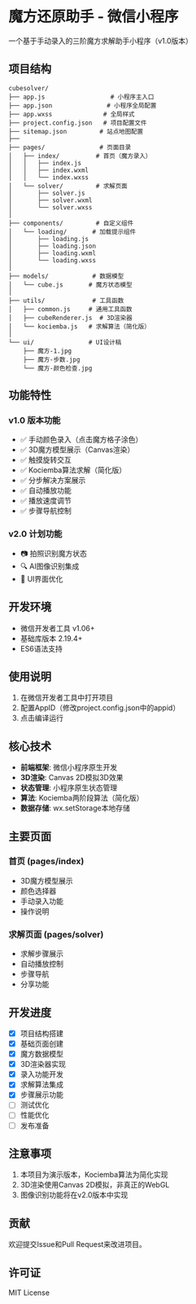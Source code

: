 # 魔方还原助手 - 微信小程序

一个基于手动录入的三阶魔方求解助手小程序（v1.0版本）

## 项目结构

```
cubesolver/
├── app.js                  # 小程序主入口
├── app.json               # 小程序全局配置
├── app.wxss              # 全局样式
├── project.config.json   # 项目配置文件
├── sitemap.json         # 站点地图配置
├── 
├── pages/               # 页面目录
│   ├── index/          # 首页（魔方录入）
│   │   ├── index.js
│   │   ├── index.wxml
│   │   └── index.wxss
│   └── solver/         # 求解页面
│       ├── solver.js
│       ├── solver.wxml
│       └── solver.wxss
│
├── components/         # 自定义组件
│   └── loading/       # 加载提示组件
│       ├── loading.js
│       ├── loading.json
│       ├── loading.wxml
│       └── loading.wxss
│
├── models/            # 数据模型
│   └── cube.js       # 魔方状态模型
│
├── utils/             # 工具函数
│   ├── common.js     # 通用工具函数
│   ├── cubeRenderer.js  # 3D渲染器
│   └── kociemba.js   # 求解算法（简化版）
│
└── ui/               # UI设计稿
    ├── 魔方-1.jpg
    ├── 魔方-步数.jpg
    └── 魔方-颜色检查.jpg
```

## 功能特性

### v1.0 版本功能
- ✅ 手动颜色录入（点击魔方格子涂色）
- ✅ 3D魔方模型展示（Canvas渲染）
- ✅ 触摸旋转交互
- ✅ Kociemba算法求解（简化版）
- ✅ 分步解决方案展示
- ✅ 自动播放功能
- ✅ 播放速度调节
- ✅ 步骤导航控制

### v2.0 计划功能
- 📷 拍照识别魔方状态
- 🔍 AI图像识别集成
- 🎨 UI界面优化

## 开发环境

- 微信开发者工具 v1.06+
- 基础库版本 2.19.4+
- ES6语法支持

## 使用说明

1. 在微信开发者工具中打开项目
2. 配置AppID（修改project.config.json中的appid）
3. 点击编译运行

## 核心技术

- **前端框架**: 微信小程序原生开发
- **3D渲染**: Canvas 2D模拟3D效果
- **状态管理**: 小程序原生状态管理
- **算法**: Kociemba两阶段算法（简化版）
- **数据存储**: wx.setStorage本地存储

## 主要页面

### 首页 (pages/index)
- 3D魔方模型展示
- 颜色选择器
- 手动录入功能
- 操作说明

### 求解页面 (pages/solver)  
- 求解步骤展示
- 自动播放控制
- 步骤导航
- 分享功能

## 开发进度

- [x] 项目结构搭建
- [x] 基础页面创建
- [x] 魔方数据模型
- [x] 3D渲染器实现
- [x] 录入功能开发
- [x] 求解算法集成
- [x] 步骤展示功能
- [ ] 测试优化
- [ ] 性能优化
- [ ] 发布准备

## 注意事项

1. 本项目为演示版本，Kociemba算法为简化实现
2. 3D渲染使用Canvas 2D模拟，非真正的WebGL
3. 图像识别功能将在v2.0版本中实现

## 贡献

欢迎提交Issue和Pull Request来改进项目。

## 许可证

MIT License